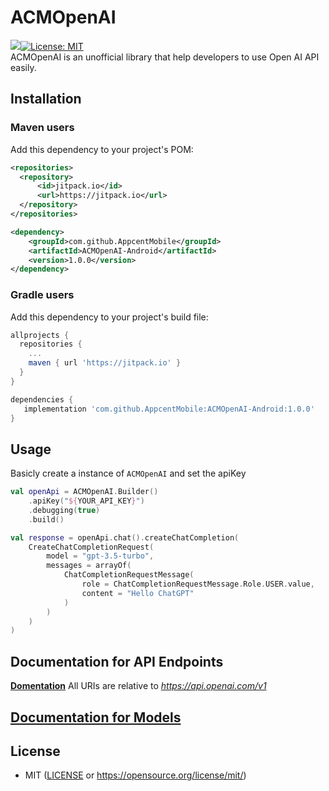 # ACMOpenAI
[![](https://jitpack.io/v/AppcentMobile/ACMOpenAI-Android.svg)](https://jitpack.io/#AppcentMobile/ACMOpenAI-Android)[![License: MIT](https://img.shields.io/badge/License-MIT-yellow.svg)](https://opensource.org/licenses/MIT)<br>
ACMOpenAI is an unofficial library that help developers to use Open AI API easily.

## Installation
### Maven users

Add this dependency to your project's POM:

```xml
<repositories>
  <repository>
      <id>jitpack.io</id>
      <url>https://jitpack.io</url>
  </repository>
</repositories>

<dependency>
    <groupId>com.github.AppcentMobile</groupId>
    <artifactId>ACMOpenAI-Android</artifactId>
    <version>1.0.0</version>
</dependency>
```

### Gradle users

Add this dependency to your project's build file:

```groovy
allprojects {
  repositories {
    ...
    maven { url 'https://jitpack.io' }
  }
}

dependencies {
   implementation 'com.github.AppcentMobile:ACMOpenAI-Android:1.0.0'
}
```
## Usage
Basicly create a instance of ```ACMOpenAI```
and set the apiKey
```kotlin
val openApi = ACMOpenAI.Builder()
    .apiKey("${YOUR_API_KEY}")
    .debugging(true)
    .build()

val response = openApi.chat().createChatCompletion(
    CreateChatCompletionRequest(
        model = "gpt-3.5-turbo",
        messages = arrayOf(
            ChatCompletionRequestMessage(
                role = ChatCompletionRequestMessage.Role.USER.value,
                content = "Hello ChatGPT"
            )
        )
    )
)
```

<a name="documentation-for-api-endpoints"></a>
## Documentation for API Endpoints
[**Domentation**](docs/OpenAIApi.md)
All URIs are relative to *https://api.openai.com/v1*

<a name="documentation-for-models"></a>
## [Documentation for Models](docs)

## License

 * MIT ([LICENSE](LICENSE) or https://opensource.org/license/mit/)
